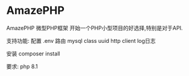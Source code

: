 # AmazePHP
AmazePHP
微型PHP框架
开始一个PHP小型项目的好选择,特别是对于API.


支持功能:
配置
.env
路由
mysql class
uuid
http client
log日志


安装
 composer install

 要求:
 php 8.1